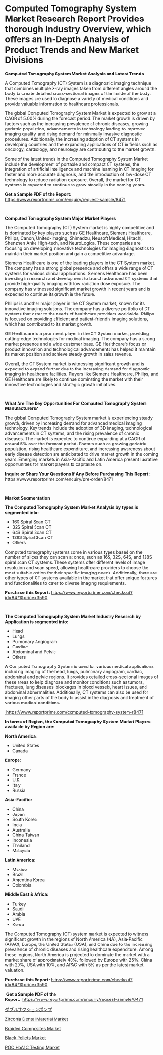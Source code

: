 <p><h1>Computed Tomography System Market Research Report Provides thorough Industry Overview, which offers an In-Depth Analysis of Product Trends and New Market Divisions</h1></p><p><strong>Computed Tomography System Market Analysis and Latest Trends</strong></p>
<p><p>A Computed Tomography (CT) System is a diagnostic imaging technique that combines multiple X-ray images taken from different angles around the body to create detailed cross-sectional images of the inside of the body. These images are used to diagnose a variety of medical conditions and provide valuable information to healthcare professionals.</p><p>The global Computed Tomography System Market is expected to grow at a CAGR of 5.00% during the forecast period. The market growth is driven by factors such as the increasing prevalence of chronic diseases, growing geriatric population, advancements in technology leading to improved imaging quality, and rising demand for minimally invasive diagnostic procedures. Additionally, the increasing adoption of CT systems in developing countries and the expanding applications of CT in fields such as oncology, cardiology, and neurology are contributing to the market growth.</p><p>Some of the latest trends in the Computed Tomography System Market include the development of portable and compact CT systems, the integration of artificial intelligence and machine learning in CT imaging for faster and more accurate diagnosis, and the introduction of low-dose CT technology to reduce radiation exposure. Overall, the market for CT systems is expected to continue to grow steadily in the coming years.</p></p>
<p><strong>Get a Sample PDF of the Report:&nbsp;</strong> <a href="https://www.reportprime.com/enquiry/request-sample/8471">https://www.reportprime.com/enquiry/request-sample/8471</a></p>
<p>&nbsp;</p>
<p><strong>Computed Tomography System Major Market Players</strong></p>
<p><p>The Computed Tomography (CT) System market is highly competitive and is dominated by key players such as GE Healthcare, Siemens Healthcare, Philips, Canon, United-imaging, Shimadzu, Neusoft Medical, Hitachi, Shenzhen Anke High-tech, and NeuroLogica. These companies are focusing on developing innovative technologies for imaging diagnostics to maintain their market position and gain a competitive advantage. </p><p>Siemens Healthcare is one of the leading players in the CT System market. The company has a strong global presence and offers a wide range of CT systems for various clinical applications. Siemens Healthcare has been investing in research and development to launch advanced CT systems that provide high-quality imaging with low radiation dose exposure. The company has witnessed significant market growth in recent years and is expected to continue its growth in the future.</p><p>Philips is another major player in the CT System market, known for its innovative imaging solutions. The company has a diverse portfolio of CT systems that cater to the needs of healthcare providers worldwide. Philips is focused on providing efficient and patient-friendly imaging solutions, which has contributed to its market growth. </p><p>GE Healthcare is a prominent player in the CT System market, providing cutting-edge technologies for medical imaging. The company has a strong market presence and a wide customer base. GE Healthcare's focus on product innovation and technological advancements has helped it maintain its market position and achieve steady growth in sales revenue. </p><p>Overall, the CT System market is witnessing significant growth and is expected to expand further due to the increasing demand for diagnostic imaging in healthcare facilities. Players like Siemens Healthcare, Philips, and GE Healthcare are likely to continue dominating the market with their innovative technologies and strategic growth initiatives.</p></p>
<p>&nbsp;</p>
<p><strong>What Are The Key Opportunities For Computed Tomography System Manufacturers?</strong></p>
<p><p>The global Computed Tomography System market is experiencing steady growth, driven by increasing demand for advanced medical imaging technology. Key trends include the adoption of 3D imaging, technological advancements in CT systems, and the rising prevalence of chronic diseases. The market is expected to continue expanding at a CAGR of around 5% over the forecast period. Factors such as growing geriatric population, rising healthcare expenditure, and increasing awareness about early disease detection are anticipated to drive market growth in the coming years. Emerging markets in Asia-Pacific and Latin America present lucrative opportunities for market players to capitalize on.</p></p>
<p><strong>Inquire or Share Your Questions If Any Before Purchasing This Report:</strong> <a href="https://www.reportprime.com/enquiry/pre-order/8471">https://www.reportprime.com/enquiry/pre-order/8471</a></p>
<p>&nbsp;</p>
<p><strong>Market Segmentation</strong></p>
<p><strong>The Computed Tomography System Market Analysis by types is segmented into:</strong></p>
<p><ul><li>16S Spiral Scan CT</li><li>32S Spiral Scan CT</li><li>64S Spiral Scan CT</li><li>128S Spiral Scan CT</li><li>Others</li></ul></p>
<p><p>Computed tomography systems come in various types based on the number of slices they can scan at once, such as 16S, 32S, 64S, and 128S spiral scan CT systems. These systems offer different levels of image resolution and scan speed, allowing healthcare providers to choose the most suitable option for their specific imaging needs. Additionally, there are other types of CT systems available in the market that offer unique features and functionalities to cater to diverse imaging requirements.</p></p>
<p><strong>Purchase this Report:&nbsp;</strong><a href="https://www.reportprime.com/checkout?id=8471&price=3590">https://www.reportprime.com/checkout?id=8471&price=3590</a></p>
<p>&nbsp;</p>
<p><strong>The Computed Tomography System Market Industry Research by Application is segmented into:</strong></p>
<p><ul><li>Head</li><li>Lungs</li><li>Pulmonary Angiogram</li><li>Cardiac</li><li>Abdominal and Pelvic</li><li>Others</li></ul></p>
<p><p>A Computed Tomography System is used for various medical applications including imaging of the head, lungs, pulmonary angiogram, cardiac, abdominal and pelvic regions. It provides detailed cross-sectional images of these areas to help diagnose and monitor conditions such as tumors, fractures, lung diseases, blockages in blood vessels, heart issues, and abdominal abnormalities. Additionally, CT systems can also be used for imaging other parts of the body to assist in the diagnosis and treatment of various medical conditions.</p></p>
<p><a href="https://www.reportprime.com/computed-tomography-system-r8471">&nbsp;https://www.reportprime.com/computed-tomography-system-r8471</a></p>
<p><strong>In terms of Region, the Computed Tomography System Market Players available by Region are:</strong></p>
<p>
    <p> <strong> North America: </strong>
        <ul>
            <li>United States</li>
            <li>Canada</li>
        </ul>
        </p> 
    <p> <strong> Europe: </strong>
        <ul>
            <li>Germany</li>
            <li>France</li>
            <li>U.K.</li>
            <li>Italy</li>
            <li>Russia</li>
        </ul>
        </p> 
    <p> <strong> Asia-Pacific: </strong>
        <ul>
            <li>China</li>
            <li>Japan</li>
            <li>South Korea</li>
            <li>India</li>
            <li>Australia</li>
            <li>China Taiwan</li>
            <li>Indonesia</li>
            <li>Thailand</li>
            <li>Malaysia</li>
        </ul>
        </p> 
    <p> <strong> Latin America: </strong>
        <ul>
            <li>Mexico</li>
            <li>Brazil</li>
            <li>Argentina Korea</li>
            <li>Colombia</li>
        </ul>
        </p> 
    <p> <strong> Middle East & Africa: </strong>
        <ul>
            <li>Turkey</li>
            <li>Saudi</li>
            <li>Arabia</li>
            <li>UAE</li>
            <li>Korea</li>
        </ul>
    </p>
    </p>
<p><p>The Computed Tomography (CT) system market is expected to witness significant growth in the regions of North America (NA), Asia-Pacific (APAC), Europe, the United States (USA), and China due to the increasing prevalence of chronic diseases and rising healthcare expenditure. Among these regions, North America is projected to dominate the market with a market share of approximately 40%, followed by Europe with 25%, China with 20%, USA with 10%, and APAC with 5% as per the latest market valuation.</p></p>
<p><strong>Purchase this Report: </strong><a href="https://www.reportprime.com/checkout?id=8471&price=3590">https://www.reportprime.com/checkout?id=8471&price=3590</a></p>
<p>&nbsp;<strong>Get a Sample PDF of the Report:&nbsp;&nbsp;</strong><a href="https://www.reportprime.com/enquiry/request-sample/8471">https://www.reportprime.com/enquiry/request-sample/8471</a></p>
<p><strong></strong></p>
<p><p><a href="https://github.com/laurenreichert/Market-Research-Report-List-1/blob/main/703292822896.md">ダブルサクションポンプ</a></p><p><a href="https://github.com/zjyglelu/Market-Research-Report-List-2/blob/main/zirconia-dental-material-market.md">Zirconia Dental Material Market</a></p><p><a href="https://issuu.com/reportprime-2/docs/braided-composites-market-size-2030.pptx">Braided Composites Market</a></p><p><a href="https://www.linkedin.com/pulse/black-pellets-market-goal-estimating-size-future-growth-potential-bad8e?trackingId=0CAdt0emcJvI3h%2B87fhsRQ%3D%3D">Black Pellets Market</a></p><p><a href="https://github.com/elizabethdagraca/Market-Research-Report-List-2/blob/main/poc-hba1c-testing-market.md">POC HbA1C Testing Market</a></p></p>